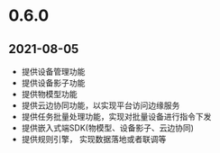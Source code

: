 # 0.6.0
## 2021-08-05

* 提供设备管理功能
* 提供设备影子功能
* 提供物模型功能
* 提供云边协同功能，以实现平台访问边缘服务
* 提供任务批量处理功能，实现对批量设备进行指令下发
* 提供嵌入式端SDK(物模型、设备影子、云边协同)
* 提供规则引擎， 实现数据落地或者联调等